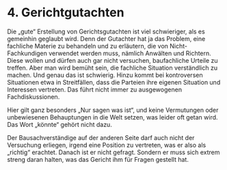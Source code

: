 # 4. Gerichtgutachten
Die „gute“ Erstellung von Gerichtsgutachten ist viel schwieriger, als es gemeinhin geglaubt wird. Denn der Gutachter hat ja das Problem, eine fachliche Materie zu behandeln und zu erläutern, die von Nicht-Fachkundigen verwendet werden muss, nämlich Anwälten und Richtern. Diese wollen und dürfen auch gar nicht versuchen, baufachliche Urteile zu treffen. Aber man wird bemüht sein, die fachliche Situation verständlich zu machen. Und genau das ist schwierig. Hinzu kommt bei kontroversen Situationen etwa in Streitfällen, dass die Parteien ihre eigenen Situation und Interessen vertreten. Das führt nicht immer zu ausgewogenen Fachdiskussionen.  

Hier gilt ganz besonders „Nur sagen was ist“, und keine Vermutungen oder unbewiesenen Behauptungen in die Welt setzen, was leider oft getan wird. Das Wort „könnte“ gehört nicht dazu.   

Der Bausachverständige auf der anderen Seite darf auch nicht der Versuchung erliegen, irgend eine Position zu vertreten, was er also als „richtig“ erachtet. Danach ist er nicht gefragt. Sondern er muss sich extrem streng daran halten, was das Gericht ihm für Fragen gestellt hat.   


